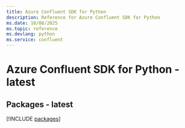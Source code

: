 ```yaml
---
title: Azure Confluent SDK for Python
description: Reference for Azure Confluent SDK for Python
ms.date: 10/08/2025
ms.topic: reference
ms.devlang: python
ms.service: confluent
---
```

# Azure Confluent SDK for Python - latest
## Packages - latest
[!INCLUDE [packages](confluent-index.md)]